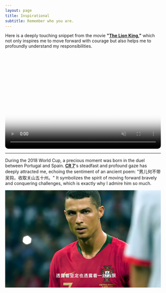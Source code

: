 ```yaml
---
layout: page
title: Inspirational
subtitle: Remember who you are.
---
```


Here is a deeply touching snippet from the movie **"[The Lion King](https://en.wikipedia.org/wiki/The_Lion_King),"** which not only inspires me to move forward with courage but also helps me to profoundly understand my responsibilities.


<style>
/* CSS样式 */
.video-container {
  position: relative;
  padding-bottom: 56.25%; /* 16:9 的纵横比 */
  padding-top: 25px;
  height: 0;
  overflow: hidden; /* 确保圆角效果不超出容器 */
}
.video-container video {
  position: absolute;
  top: 0;
  left: 0;
  width: 100%;
  height: 100%;
  border-radius: 10px; /* 添加圆角 */
}
</style>

<div class="video-container">
<video controls muted playsinline poster="/assets/img/photos/2024/08/lion-king-cover.jpg">
  <source src="/assets/img/photos/2024/08/lion-king-clip.mp4" type="video/mp4">
  Your browser does not support the video tag.
</video>
</div>


---

During the 2018 World Cup, a precious moment was born in the duel between Portugal and Spain. **[CR 7](https://en.wikipedia.org/wiki/Cristiano_Ronaldo)**'s steadfast and profound gaze has deeply attracted me, echoing the sentiment of an ancient poem: "男儿何不带吴钩，收取关山五十州。" It symbolizes the spirit of moving forward bravely and conquering challenges, which is exactly why I admire him so much.

![CR 7](/assets/img/photos/2018/cr.jpg)
